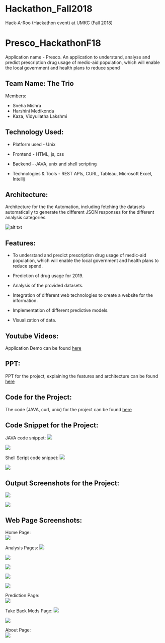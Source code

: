 # Hackathon_Fall2018
Hack-A-Roo (Hackathon event) at UMKC (Fall 2018)


# Presco_HackathonF18  
Application name - Presco. An application to understand, analyse and predict prescription drug usage of medic-aid population, which will enable the local government and health plans to reduce spend

## Team Name: The Trio  
Members:  
* Sneha Mishra     
* Harshini Medikonda
* Kaza, Vidyullatha Lakshmi 

## Technology Used:  
* Platform used - Unix

* Frontend - HTML, js, css

* Backend - JAVA, unix and shell scripting

* Technologies & Tools - REST APIs, CURL, Tableau, Microsoft Excel, Intellij

## Architecture:  
Architecture for the the Automation, including fetching the datasets automatically to generate the different JSON responses for the different analysis categories.

![alt txt](https://github.com/SnehaMishra28/Hackathon_Fall2018/blob/master/Documents/architecture.png)

## Features:  
* To understand and predict prescription drug usage of medic-aid population, which will enable the local government and health plans to reduce spend.

* Prediction of drug usage for 2019. 

* Analysis of the provided datasets. 

* Integration of different web technologies to create a website for the information. 

* Implementation of different predictive models. 

* Visualization of data.  



## Youtube Videos:   
Application Demo can be found [here](https://youtu.be/PQ4Msl0hc3U)

## PPT:   
PPT for the project, explaining the features and architecture can be found [here](https://github.com/SnehaMishra28/Hackathon_Fall2018/blob/master/Documents/Hackathon_F2018_Presco.pptx)


## Code for the Project:  
The code (JAVA, curl, unix) for the project can be found [here](https://github.com/SnehaMishra28/Hackathon_Fall2018/tree/master/Source)

## Code Snippet for the Project:   
JAVA code snippet:
![](https://github.com/SnehaMishra28/Hackathon_Fall2018/blob/master/Documents/WebScreenshots/codeSnippet1.png)

![](https://github.com/SnehaMishra28/Hackathon_Fall2018/blob/master/Documents/WebScreenshots/codeSnippet2.png)

Shell Script code snippet:
![](https://github.com/SnehaMishra28/Hackathon_Fall2018/blob/master/Documents/WebScreenshots/shellScript.png)

![](https://github.com/SnehaMishra28/Hackathon_Fall2018/blob/master/Documents/WebScreenshots/shellProcessing.png)


## Output Screenshots for the Project:   
![](https://github.com/SnehaMishra28/Hackathon_Fall2018/blob/master/Documents/WebScreenshots/output1.png)

![](https://github.com/SnehaMishra28/Hackathon_Fall2018/blob/master/Documents/WebScreenshots/shellOutput.png)  



## Web Page Screenshots:   
Home Page:  
![](https://github.com/SnehaMishra28/Hackathon_Fall2018/blob/master/Documents/WebScreenshots/homePage.png)

Analysis Pages:
![](https://github.com/SnehaMishra28/Hackathon_Fall2018/blob/master/Documents/WebScreenshots/analysis1.png)

![](https://github.com/SnehaMishra28/Hackathon_Fall2018/blob/master/Documents/WebScreenshots/analysis2.png)

![](https://github.com/SnehaMishra28/Hackathon_Fall2018/blob/master/Documents/WebScreenshots/analysis3.png)

![](https://github.com/SnehaMishra28/Hackathon_Fall2018/blob/master/Documents/WebScreenshots/analysis4.png)

![](https://github.com/SnehaMishra28/Hackathon_Fall2018/blob/master/Documents/WebScreenshots/analysis5.png)

Prediction Page:  
![](https://github.com/SnehaMishra28/Hackathon_Fall2018/blob/master/Documents/WebScreenshots/prediction1.png)

Take Back Meds Page:
![](https://github.com/SnehaMishra28/Hackathon_Fall2018/blob/master/Documents/WebScreenshots/takeAwayMeds1.png)

![](https://github.com/SnehaMishra28/Hackathon_Fall2018/blob/master/Documents/WebScreenshots/takeAwayMeds2.png)

About Page:  
![](https://github.com/SnehaMishra28/Hackathon_Fall2018/blob/master/Documents/WebScreenshots/aboutPage.png)

